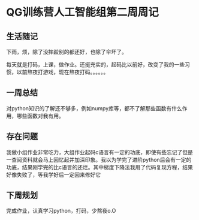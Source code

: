 # QG训练营人工智能组第二周周记

## 生活随记

下雨，烦，除了没摔跤别的都还好，也除了伞坏了。

每天就是打码，上课，做作业。还挺充实的，起码比以前好，改变了我的一些习惯，以前熬夜打游戏，现在熬夜打码。。。。。。

## 一周总结

对python知识的了解还不够多，例如numpy库等，都不了解那些函数有什么作用，哪些函数对我有用。

## 存在问题

我做小组作业非常吃力，大组作业起码c语言有一定的功底，即使有些忘记了但是一查阅资料就会马上回忆起并加深印象。我以为学完了进阶python后会有一定的功底，结果刚学完的比c语言的还烂。其中梯度下降法我用了代码复现方程，结果好像失败了，等我学好后一定回来修好它

## 下周规划

完成作业，认真学习python，打码，少熬夜o.O